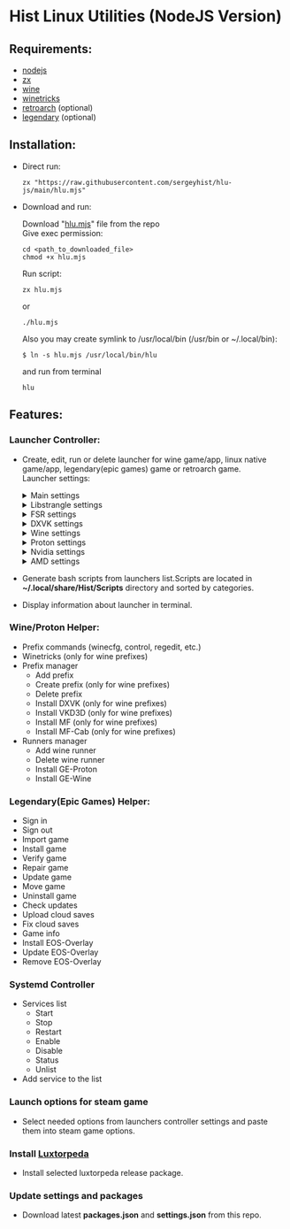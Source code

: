 # Hist Linux Utilities (NodeJS Version)
## Requirements:
- [nodejs](https://nodejs.org/en/)
- [zx](https://github.com/google/zx)
- [wine](https://www.winehq.org/)
- [winetricks](https://github.com/Winetricks/winetricks)
- [retroarch](https://www.retroarch.com/) (optional)
- [legendary](https://github.com/derrod/legendary) (optional)
## Installation:
- Direct run:   
    
      zx "https://raw.githubusercontent.com/sergeyhist/hlu-js/main/hlu.mjs"
    
- Download and run:   

  Download "[hlu.mjs](https://raw.githubusercontent.com/sergeyhist/hlu-js/main/hlu.mjs)" file from the repo   
  Give exec permission:

      cd <path_to_downloaded_file>
      chmod +x hlu.mjs
    
  Run script:

      zx hlu.mjs   
    
  or
  
      ./hlu.mjs
  
  Also you may create symlink to /usr/local/bin (/usr/bin or ~/.local/bin):

      $ ln -s hlu.mjs /usr/local/bin/hlu
    
  and run from terminal

      hlu

## Features:
### Launcher Controller:   
   + Create, edit, run or delete launcher for wine game/app, linux native game/app, legendary(epic games) game or retroarch game.   
   Launcher settings:
      <details><summary>Main settings</summary><br>
        
        + Name
        + Category
        + Prefix (wine/proton/legendary)
        + Core (retroarch)
        + Select wine/proton version (wine/proton/legendary)
        + Add additional arguments/commands
        + Enable gamemode, mangohud, vkbasalt
        + Enable pulse audio latency
        + Enable debug (~/.local/share/Hist/.logs)
      </details>
      <details><summary>Libstrangle settings</summary><br>
  
        + Enable libstrangle
        + Set max framerate
        + Set max framerate for battery power
        + Enable Vsync
        + Run glFinish after every frame
        + Set mip-map LoD bias
        + Set anisotropic filtering level (Vulkan only)
        + Enable force trilinear filtering (Vulkan only)
        + Disable linear texture filtering (Vulkan only)
        + Disable dlsym hooking
        + Stop strangle OpenGL libs from loading
        + Enable the implicit Vulkan layer
        + Disable the implicit Vulkan layer
     </details>
     <details><summary>FSR settings</summary><br>
        
        + Enable wine FSR
        + Select FSR Strength
     </details>
     <details><summary>DXVK settings</summary><br>
       
        + Enable DxvkHUD
        + Enable Dxvk async
        + Disable State Cache
     </details>
     <details><summary>Wine settings</summary><br>
  
        + Enable FSYNC
        + Enable ESYNC
        + Enable WineD3D
        + Enable virtual desktop
     </details>
     <details><summary>Proton settings</summary><br>
  
        + Enable wined3d
        + Enable large address aware
        + Enable old GL string
        + Enable Seccomp
        + Disable D3D12
        + Disable D3D11
        + Disable D3D10
        + Disable D3D9
        + Disable ESYNC
        + Disable FSYNC
        + Disable FUTEX2
     </details>
     <details><summary>Nvidia settings</summary><br>
  
        + Enable threaded optimizations
        + Enable graphics API visual indicator
     </details>
     <details><summary>AMD settings</summary><br>
  
        + Enable threaded optimizations
        + Enable radeon ACO vulkan compiler
     </details>
   + Generate bash scripts from launchers list.Scripts are located in **~/.local/share/Hist/Scripts** directory and sorted by categories.
   + Display information about launcher in terminal.
### Wine/Proton Helper:   
   - Prefix commands (winecfg, control, regedit, etc.)   
   - Winetricks (only for wine prefixes)
   - Prefix manager
      + Add prefix
      + Create prefix (only for wine prefixes)
      + Delete prefix
      + Install DXVK (only for wine prefixes)
      + Install VKD3D (only for wine prefixes)
      + Install MF (only for wine prefixes)
      + Install MF-Cab (only for wine prefixes)
   - Runners manager
      + Add wine runner
      + Delete wine runner
      + Install GE-Proton
      + Install GE-Wine  
### Legendary(Epic Games) Helper:
   - Sign in
   - Sign out
   - Import game
   - Install game
   - Verify game
   - Repair game
   - Update game
   - Move game
   - Uninstall game
   - Check updates
   - Upload cloud saves
   - Fix cloud saves
   - Game info
   - Install EOS-Overlay
   - Update EOS-Overlay
   - Remove EOS-Overlay
### Systemd Controller
   - Services list
      + Start
      + Stop
      + Restart
      + Enable
      + Disable
      + Status
      + Unlist
   - Add service to the list
### Launch options for steam game
- Select needed options from launchers controller settings and paste them into steam game options.
### Install [Luxtorpeda](https://github.com/luxtorpeda-dev/luxtorpeda)
- Install selected luxtorpeda release package.
### Update settings and packages
- Download latest **packages.json** and **settings.json** from this repo.
